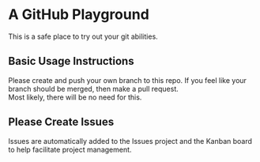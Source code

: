 # A GitHub Playground

This is a safe place to try out your git abilities.

## Basic Usage Instructions

Please create and push your own branch to this repo.  If you 
feel like your branch should be merged, then make a pull request.  
Most likely, there will be no need for this.

## Please Create Issues

Issues are automatically added to the Issues project and the Kanban 
board to help facilitate project management.
